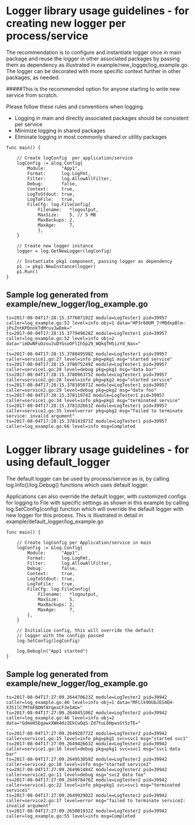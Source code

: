 
# Logger library usage guidelines - for creating new logger per process/service

The recommendation is to configure and instantiate logger once in main 
package and reuse the logger in other associated packages by passing them as
dependency as illustrated in example/new_logger/log_example.go. The logger can be decorated with
more specific context further in other packages, as needed.

#####This is the recommended option for anyone starting to write new service from scratch.

Please follow these rules and conventions when logging.

- Logging in main and directly associated packages should be consistent per service
- Minimize logging in shared packages
- Eliminate logging in most commonly shared or utility packages

```
func main() {
    
    // Create logConfig  per application/service
    logConfig := &log.Config{
        Module:      "App1",
        Format:      log.LogFmt,
        Filter:      log.AllowAllFilter,
        Debug:       false,
        Context:     true,
        LogToStdout: true,
        LogToFile:   true,
        FileCfg: log.FileConfig{
            Filename:   *logoutput,
            MaxSize:    5, // 5 MB
            MaxBackups: 2,
            MaxAge:     7,
            },
    }
    
    // Create new logger instance
    logger = log.GetNewLogger(logConfig)
	
    // Instantiate pkg1 component, passing logger as dependency
    p1 := pkg1.NewInstance(logger)
    p1.Run()
}

```
## Sample log generated from example/new_logger/log_example.go
```
ts=2017-08-04T17:28:15.377687102Z module=LogTester1 pid=39957 caller=log_example.go:52 level=info obj=1 data="HP3r60UM_7rM0dxpBlm-jPsZntKPDnnkTdMruvJwEmk="
ts=2017-08-04T17:28:15.377949628Z module=LogTester1 pid=39957 caller=log_example.go:52 level=info obj=2 data="imDwNFuOzouJuDYGsoOFlIh5p29_WQkqTHSizYd_Nas="
...
ts=2017-08-04T17:28:15.378049598Z module=LogTester1 pid=39957 caller=service1.go:27 level=info pkg=pkg1 msg="started service"
ts=2017-08-04T17:28:15.378075249Z module=LogTester1 pid=39957 caller=service1.go:28 level=debug pkg=pkg1 msg="data bar"
ts=2017-08-04T17:28:15.378096375Z module=LogTester1 pid=39957 caller=service2.go:28 level=info pkg=pkg2 msg="started service"
ts=2017-08-04T17:28:15.378105071Z module=LogTester1 pid=39957 caller=service2.go:29 level=debug pkg=pkg2 msg="data foo"
ts=2017-08-04T17:28:15.37811974Z module=LogTester1 pid=39957 caller=service1.go:34 level=info pkg=pkg1 msg="terminated service"
ts=2017-08-04T17:28:15.378132661Z module=LogTester1 pid=39957 caller=service2.go:35 level=error pkg=pkg2 msg="failed to terminate service: invalid argument"
ts=2017-08-04T17:28:15.378141973Z module=LogTester1 pid=39957 caller=log_example.go:66 level=info msg=Completed
```

# Logger library usage guidelines - for using default_logger

The default logger can be used by process/service as is, by calling log.Info()/log.Debug() functions which uses default logger.

Applications can also override the default logger, with customized configs for logging to File with specific settings as shown in this example by calling log.SetConfig(config) function which will override the default logger with new logger for this process. This is
illustrated in detail in example/default_logger/log_example.go

```
func main() {
    
    // Create logConfig per Application/service in main
    logConfig := &log.Config{
        Module:      "App1",
        Format:      log.LogFmt,
        Filter:      log.AllowAllFilter,
        Debug:       false,
        Context:     true,
        LogToStdout: true,
        LogToFile:   true,
        FileCfg: log.FileConfig{
            Filename:   *logoutput,
            MaxSize:    5,
            MaxBackups: 2,
            MaxAge:     7,
        },
    }
    
    // Initialize config, this will override the default
    // logger with the configs passed
    log.SetConfig(logConfig)
    
    log.Debugln("App1 started")
}

```
## Sample log generated from example/new_logger/log_example.go
```
ts=2017-08-04T17:27:09.264470623Z module=LogTester2 pid=39942 caller=log_example.go:46 level=info obj=1 data="MFLlk9OUbJES4EH-X351lC7MfmFBDNfAYqexCF3eImU="
ts=2017-08-04T17:27:09.264845106Z module=LogTester2 pid=39942 caller=log_example.go:46 level=info obj=2 data="GdmeHSEgawxXWm4dz2EkCwQqS-Zd7tuL6HpwsGt5zTE="
...
ts=2017-08-04T17:27:09.264928772Z module=LogTester2 pid=39942 caller=service1.go:15 level=info pkg=pkg1 svc=svc1 msg="started svc1"
ts=2017-08-04T17:27:09.264942663Z module=LogTester2 pid=39942 caller=service1.go:16 level=debug pkg=pkg1 svc=svc1 msg="svc1 data bar"
ts=2017-08-04T17:27:09.264953059Z module=LogTester2 pid=39942 caller=service2.go:10 level=info msg="started service2"
ts=2017-08-04T17:27:09.264961484Z module=LogTester2 pid=39942 caller=service2.go:11 level=debug msg="svc2 data foo"
ts=2017-08-04T17:27:09.264978476Z module=LogTester2 pid=39942 caller=service1.go:22 level=info pkg=pkg1 svc=svc1 msg="terminated service1"
ts=2017-08-04T17:27:09.264992902Z module=LogTester2 pid=39942 caller=service2.go:17 level=error msg="failed to terminate service2: invalid argument"
ts=2017-08-04T17:27:09.265001932Z module=LogTester2 pid=39942 caller=log_example.go:55 level=info msg=Completed

```

